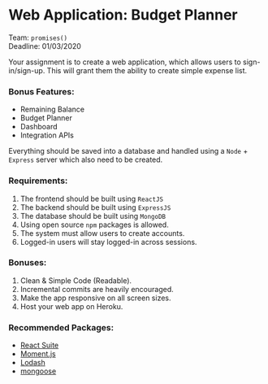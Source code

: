 # Web Application: Budget Planner
Team: `promises()`  
Deadline: 01/03/2020

Your assignment is to create a web application, which allows users to sign-in/sign-up. This will grant them the ability to create simple expense list.

### Bonus Features:
- Remaining Balance
- Budget Planner
- Dashboard
- Integration APIs

Everything should be saved into a database and handled using a `Node` + `Express` server which also need to be created.

### Requirements:
1. The frontend should be built using `ReactJS`
2. The backend should be built using `ExpressJS`
3. The database should be built using `MongoDB`
4. Using open source `npm` packages is allowed.
6. The system must allow users to create accounts.
8. Logged-in users will stay logged-in across sessions.

### Bonuses:
1. Clean & Simple Code (Readable).
2. Incremental commits are heavily encouraged.
3. Make the app responsive on all screen sizes.
4. Host your web app on Heroku.

### Recommended Packages:
- [React Suite](https://rsuitejs.com/en/)
- [Moment.js](https://momentjs.com/docs/)
- [Lodash](https://lodash.com/docs/4.17.15)
- [mongoose](https://mongoosejs.com/)